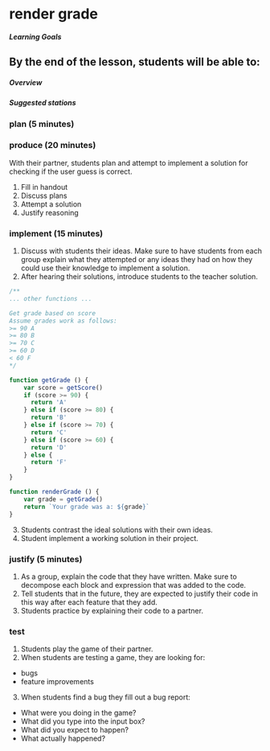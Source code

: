 # render grade

##### Learning Goals
By the end of the lesson, students will be able to:
  -

##### Overview


##### Suggested stations


### plan (5 minutes)

### produce (20 minutes)
With their partner, students plan and attempt to implement a solution for checking if the user guess is correct.

1. Fill in handout
2. Discuss plans
3. Attempt a solution
4. Justify reasoning

### implement (15 minutes)
1. Discuss with students their ideas. Make sure to have students from each group explain what they attempted or any ideas they had on how they could use their knowledge to implement a solution.
2. After hearing their solutions, introduce students to the teacher solution.
  ```js
  /**
  ... other functions ...

  Get grade based on score
  Assume grades work as follows:
  >= 90 A
  >= 80 B
  >= 70 C
  >= 60 D
  < 60 F
  */

  function getGrade () {
      var score = getScore()
      if (score >= 90) {
        return 'A'
      } else if (score >= 80) {
        return 'B'
      } else if (score >= 70) {
        return 'C'
      } else if (score >= 60) {
        return 'D'
      } else {
        return 'F'
      }
  }

  function renderGrade () {
      var grade = getGrade()
      return `Your grade was a: ${grade}`
  }
  ```
3. Students contrast the ideal solutions with their own ideas.
4. Student implement a working solution in their project.

### justify (5 minutes)
1. As a group, explain the code that they have written. Make sure to decompose each block and expression that was added to the code.
2. Tell students that in the future, they are expected to justify their code in this way after each feature that they add.
3. Students practice by explaining their code to a partner.

### test
1. Students play the game of their partner.
2. When students are testing a game, they are looking for:
  - bugs
  - feature improvements
3. When students find a bug they fill out a bug report:
  - What were you doing in the game?
  - What did you type into the input box?
  - What did you expect to happen?
  - What actually happened?
